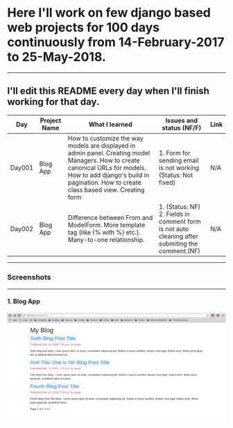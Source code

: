 # Here I'll work on few django based web projects for 100 days continuously from 14-February-2017 to 25-May-2018.
----------
I'll edit this README every day when I'll finish working for that day.
-------------------

| Day      | Project Name |         What I learned             |   Issues and status (NF/F)   | Link        |
|----------|--------------|------------------------------------|------------------------------|-------------|
| Day001   | Blog App     | How to customize the way models are displayed in admin panel. Creating model Managers. How to create canonical URLs for models. How to add django's build in pagination. How to create class based view. Creating form | 1. Form for sending email is not working (Status: Not fixed) | N/A |
| Day002 | Blog App | Difference between From and ModelForm. More template tag (like {% with %} etc.). Many-to-one relationship. | 1. (Status: NF) <br> 2. Fields in comment form is not auto cleaning after submiting the comment.(NF) | N/A |

----------
### Screenshots
----------
#### 1. Blog App
![alt text](Screenshots/BlogApp/Screenshot1.png)
